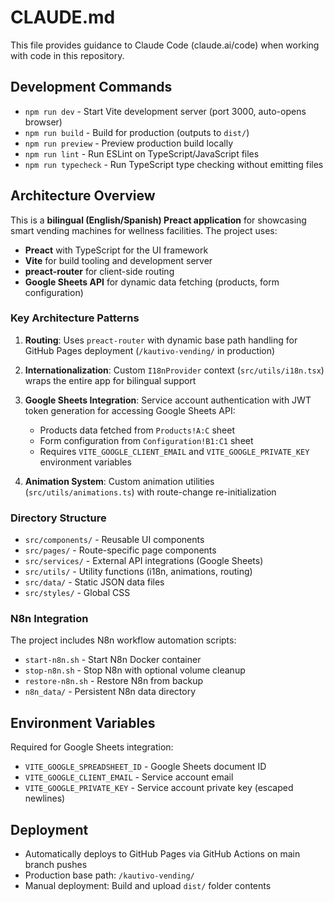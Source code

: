 # CLAUDE.md

This file provides guidance to Claude Code (claude.ai/code) when working with code in this repository.

## Development Commands

- `npm run dev` - Start Vite development server (port 3000, auto-opens browser)
- `npm run build` - Build for production (outputs to `dist/`)
- `npm run preview` - Preview production build locally
- `npm run lint` - Run ESLint on TypeScript/JavaScript files
- `npm run typecheck` - Run TypeScript type checking without emitting files

## Architecture Overview

This is a **bilingual (English/Spanish) Preact application** for showcasing smart vending machines for wellness facilities. The project uses:

- **Preact** with TypeScript for the UI framework
- **Vite** for build tooling and development server
- **preact-router** for client-side routing
- **Google Sheets API** for dynamic data fetching (products, form configuration)

### Key Architecture Patterns

1. **Routing**: Uses `preact-router` with dynamic base path handling for GitHub Pages deployment (`/kautivo-vending/` in production)

2. **Internationalization**: Custom `I18nProvider` context (`src/utils/i18n.tsx`) wraps the entire app for bilingual support

3. **Google Sheets Integration**: Service account authentication with JWT token generation for accessing Google Sheets API:
   - Products data fetched from `Products!A:C` sheet
   - Form configuration from `Configuration!B1:C1` sheet
   - Requires `VITE_GOOGLE_CLIENT_EMAIL` and `VITE_GOOGLE_PRIVATE_KEY` environment variables

4. **Animation System**: Custom animation utilities (`src/utils/animations.ts`) with route-change re-initialization

### Directory Structure

- `src/components/` - Reusable UI components
- `src/pages/` - Route-specific page components
- `src/services/` - External API integrations (Google Sheets)
- `src/utils/` - Utility functions (i18n, animations, routing)
- `src/data/` - Static JSON data files
- `src/styles/` - Global CSS

### N8n Integration

The project includes N8n workflow automation scripts:
- `start-n8n.sh` - Start N8n Docker container
- `stop-n8n.sh` - Stop N8n with optional volume cleanup
- `restore-n8n.sh` - Restore N8n from backup
- `n8n_data/` - Persistent N8n data directory

## Environment Variables

Required for Google Sheets integration:
- `VITE_GOOGLE_SPREADSHEET_ID` - Google Sheets document ID
- `VITE_GOOGLE_CLIENT_EMAIL` - Service account email
- `VITE_GOOGLE_PRIVATE_KEY` - Service account private key (escaped newlines)

## Deployment

- Automatically deploys to GitHub Pages via GitHub Actions on main branch pushes
- Production base path: `/kautivo-vending/`
- Manual deployment: Build and upload `dist/` folder contents
